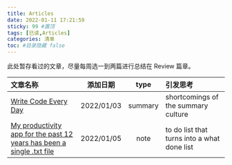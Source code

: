 ```yaml
---
title: Articles
date: 2022-01-11 17:21:59
sticky: 99 #置顶
tags: [已读,Articles]
categories: 清单
toc: #目录隐藏 false
---
```


此处暂存看过的文章，尽量每周选一到两篇进行总结在 Review 篇章。

<!--more-->

| 文章名称 | 添加日期 | type | 引发思考 |
| :--- | :---: | :---: | :--- |
| [Write Code Every Day](https://johnresig.com/blog/write-code-every-day/) | 2022/01/03 | summary | shortcomings of the summary culture |
| [My productivity app for the past 12 years has been a single .txt file](https://jeffhuang.com/productivity_text_file/) | 2022/01/05  | note | to do list that turns into a what done list |